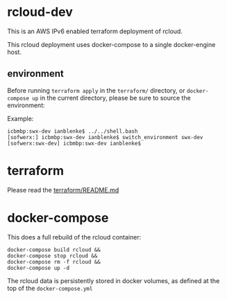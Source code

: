 # rcloud-dev

This is an AWS IPv6 enabled terraform deployment of rcloud.

This rcloud deployment uses docker-compose to a single docker-engine host.

## environment

Before running `terraform apply` in the `terraform/` directory, or `docker-compose up` in the current directory, please be sure to source the environment:

Example:

    icbmbp:swx-dev ianblenke$ ../../shell.bash
    [sofwerx:] icbmbp:swx-dev ianblenke$ switch_environment swx-dev
    [sofwerx:swx-dev] icbmbp:swx-dev ianblenke$

# terraform

Please read the [terraform/README.md](terraform/README.md)

# docker-compose

This does a full rebuild of the rcloud container:

    docker-compose build rcloud &&
    docker-compose stop rcloud &&
    docker-compose rm -f rcloud &&
    docker-compose up -d

The rcloud data is persistently stored in docker volumes, as defined at the top of the `docker-compose.yml`


